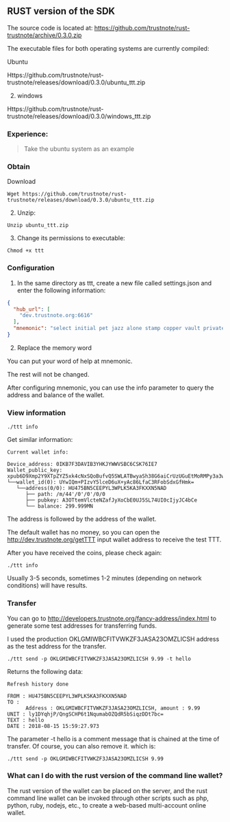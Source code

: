 ## RUST version of the SDK

The source code is located at: https://github.com/trustnote/rust-trustnote/archive/0.3.0.zip

The executable files for both operating systems are currently compiled:

Ubuntu

Https://github.com/trustnote/rust-trustnote/releases/download/0.3.0/ubuntu_ttt.zip

2. windows

Https://github.com/trustnote/rust-trustnote/releases/download/0.3.0/windows_ttt.zip


### Experience:


> Take the ubuntu system as an example

### Obtain

Download

```
Wget https://github.com/trustnote/rust-trustnote/releases/download/0.3.0/ubuntu_ttt.zip
```

2. Unzip:

```
Unzip ubuntu_ttt.zip
```

3. Change its permissions to executable:

```
Chmod +x ttt
```

### Configuration

1. In the same directory as ttt, create a new file called settings.json and enter the following information:

```json
{
  "hub_url": [
    "dev.trustnote.org:6616"
  ],
  "mnemonic": "select initial pet jazz alone stamp copper vault private slight rocket stock"
}
```

2. Replace the memory word

You can put your word of help at mnemonic.

The rest will not be changed.

After configuring mnemonic, you can use the info parameter to query the address and balance of the wallet.

### View information

```
./ttt info
```

Get similar information:

```
Current wallet info:

Device_address: 0IKB7F3DAVIB3YHKJYWWVSBC6CSK76IE7
Wallet_public_key: xpub6D9Xmp2Y9XTpZYZ5xk4cNxSQoBufvQ5SWLATBwyaSh38G6aiCrUzUGuEtMoRMPy3a3wKJ8B6obtpUvu89sBbadqah9iXLWohTZi9FWj7JML
└──wallet_id(0): UYwIQm+PIzvY5lceD6uX+yAc86LfaC3RFobSdxGfHmk=
   └──address(0/0): HU475BN5CEEPYL3WPLK5KA3FKXXN5NAD
      ├── path: /m/44'/0'/0'/0/0
      ├── pubkey: A3OTtemVlcteNZafJyXoCbE0UJ5SL74UI0cIjyJC4bCe
      └── balance: 299.999MN

```

The address is followed by the address of the wallet.

The default wallet has no money, so you can open the http://dev.trustnote.org/getTTT input wallet address to receive the test TTT.

After you have received the coins, please check again:

```
./ttt info
```

Usually 3-5 seconds, sometimes 1-2 minutes (depending on network conditions) will have results.

### Transfer

You can go to http://developers.trustnote.org/fancy-address/index.html to generate some test addresses for transferring funds.

I used the production OKLGMIWBCFITVWKZF3JASA23OMZLICSH address as the test address for the transfer.

```
./ttt send -p OKLGMIWBCFITVWKZF3JASA23OMZLICSH 9.99 -t hello
```

Returns the following data:

```
Refresh history done

FROM : HU475BN5CEEPYL3WPLK5KA3FKXXN5NAD
TO :
      Address : OKLGMIWBCFITVWKZF3JASA23OMZLICSH, amount : 9.99
UNIT : ly1DYqhjP/QngSCHP6t1NqumabOZQdR5bSiqzDDt7bc=
TEXT : hello
DATE : 2018-08-15 15:59:27.973
```

The parameter -t hello is a comment message that is chained at the time of transfer. Of course, you can also remove it. which is:

```
./ttt send -p OKLGMIWBCFITVWKZF3JASA23OMZLICSH 9.99
```

### What can I do with the rust version of the command line wallet?

The rust version of the wallet can be placed on the server, and the rust command line wallet can be invoked through other scripts such as php, python, ruby, nodejs, etc., to create a web-based multi-account online wallet.
